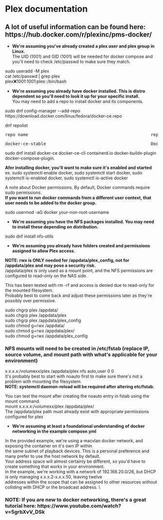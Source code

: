 # Plex documentation
## A lot of useful information can be found here: https&#65279;://hub.docker.com/r/plexinc/pms-docker/
- **We're assuming you've already created a plex user and plex group in Linux.** \
The UID (1001) and GID (1001) will be needed for docker compose and you'll need to check /etc/passwd to make sure they match.

sudo useradd -M plex \
cat /etc/passwd | grep plex \
plex:x:1001:1001:plex::/bin/bash

- **We're assuming you already have docker installed. This is distro dependent so you'll need to look it up for your specific install.** \
You may need to add a repo to install docker and its components.

sudo dnf config-manager --add-repo https&#65279;://download.docker.com/linux/fedora/docker-ce.repo

dnf repolist  
<pre>repo name                                                repo id</pre>
<pre>docker-ce-stable                                         Docker CE Stable - x86_64</pre>

sudo dnf install docker-ce docker-ce-cli containerd.io docker-buildx-plugin docker-compose-plugin.

**Afer installing docker, you'll want to make sure it's enabled and started** \
ex. sudo systemctl enable docker, sudo systemctl start docker, sudo systemctl is-enabled docker, sudo systemctl is-active docker  

A note about Docker permissions. By default, Docker commands require sudo permissions. \
**If you want to run docker commands from a different user context, that user needs to be added to the docker group.**

sudo usermod -aG docker your-non-root-username

- **We're assuming you have the NFS packages installed. You may need to install these depending on distribution.**

sudo dnf install nfs-utils

- **We're assuming you already have folders created and permissions assigned to allow Plex access.**

**NOTE: rwx is ONLY needed for /appdata/plex_config, not for /appdata/plex and may pose a security risk.** \
/appdata/plex is only used as a mount point, and the NFS permissions are configured to read-only on the NAS side.

This has been tested with rm -rf and access is denied due to read-only for the mounted filesystem. \
Probably best to come back and adjust these permissions later as they're possibly over permissive.

sudo chgrp plex /appdata/ \
sudo chgrp plex /appdata/plex \
sudo chgrp plex /appdata/plex_config \
sudo chmod g+rwx /appdata/ \
sudo chmod g+rwx /appdata/plex/ \
sudo chmod g+rwx /appdata/plex_config

### NFS mounts will need to be created in /etc/fstab (replace IP, source volume, and mount path with what's applicable for your environment)

x.x.x.x:/volumexx/plex /appdata/plex nfs auto,user 0 0 \
It's probably best to start with noauto first to make sure there's not a problem with mounting the filesystem. \
**NOTE: systemctl daemon-reload will be required after altering etc/fstab.**

You can test the mount after creating the noauto entry in fstab using the mount command. \
mount x.x.x.x:/volumexx/plex /appdata/plex/ \
The /appdata/plex path must already exist with appropriate permissions configured for plex

- **We're assuming at least a foundational understanding of docker networking in the example compose.yml**

In the provided example, we're using a macvlan docker network, and exposing the container on it's own IP within \
the same subnet of playback devices. This is a personal preference and many prefer to use the host network by default. \
Your address space will almost certainly be different, so you'd have to create something that works in your environment. \
In the example, we're working with a network of 192.168.20.0/26, but DHCP is only managing x.x.x.2-x.x.x.50, leaving twelve \
addresses within the scope that can be assigned to other resources without colliding with DHCP or the broadcast address. \
### NOTE: If you are new to docker networking, there's a great tutorial here: https&#65279;://www&#65279;.youtube.com/watch?v=5grbXvV_DSk